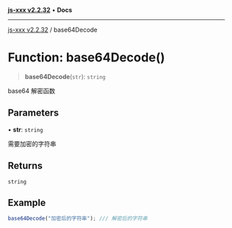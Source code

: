 [**js-xxx v2.2.32**](../README.md) • **Docs**

***

[js-xxx v2.2.32](../README.md) / base64Decode

# Function: base64Decode()

> **base64Decode**(`str`): `string`

base64 解密函数

## Parameters

• **str**: `string`

需要加密的字符串

## Returns

`string`

## Example

```ts
base64Decode("加密后的字符串"); /// 解密后的字符串
```
